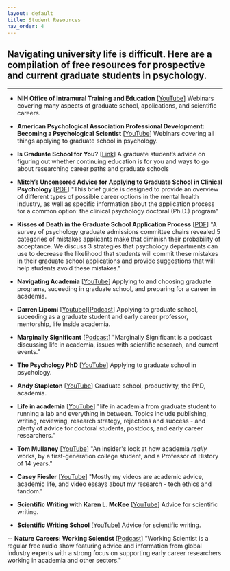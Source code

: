```yaml
---
layout: default
title: Student Resources
nav_order: 4
---
```



## Navigating university life is difficult. Here are a compilation of free resources for prospective and current graduate students in psychology.

---

- **NIH Office of Intramural Training and Education** [<a href="https://www.youtube.com/@NIHOITE/playlists" target="_blank">YouTube</a>] Webinars covering many aspects of graduate school, applications, and scientific careers.

- **American Psychological Association Professional Development: Becoming a Psychological Scientist** [<a href="https://www.youtube.com/playlist?list=PLxf85IzktYWKwO7bsDcr6kfV61nfkXdbd" target="_blank">YouTube</a>] Webinars covering all things applying to graduate school in psychology.

- **Is Graduate School for You?** [<a href="https://news.utexas.edu/2021/04/19/is-graduate-school-for-you/" target="_blank">Link</a>] A graduate student’s advice on figuring out whether continuing education is for you and ways to go about researching career paths and graduate schools


- **Mitch’s Uncensored Advice for Applying to Graduate School in Clinical Psychology** [<a href="https://mitch.web.unc.edu/wp-content/uploads/sites/4922/2017/02/MitchGradSchoolAdvice.pdf" target="_blank">PDF</a>] "This brief guide is designed to provide an overview of different types of possible career options in the mental health industry, as well as specific information about the application process for a common option: the clinical psychology doctoral (Ph.D.) program"


- **Kisses of Death in the Graduate School Application Process** [<a href="https://psychology.unl.edu/psichi/Graduate_School_Application_Kisses_of_Death.pdf" target="_blank">PDF</a>] "A survey of psychology graduate admissions committee chairs revealed 5 categories of mistakes applicants make that diminish their probability of acceptance. We discuss 3 strategies that psychology departments can use to decrease the likelihood that students will commit these mistakes in their graduate school applications and provide suggestions that will help students avoid these mistakes."


- **Navigating Academia** [<a href="https://www.youtube.com/@NavigatingAcademia/playlists" target="_blank">YouTube</a>] Applying to and choosing graduate programs, suceeding in graduate school, and preparing for a career in academia.


- **Darren Lipomi** [<a href="https://www.youtube.com/@djlipomi" target="_blank">Youtube</a>][<a href="https://podcasts.apple.com/us/podcast/molecular-podcasting-with-darren-lipomi/id1519830532" target="_blank">Podcast</a>] Applying to graduate school, suceeding as a graduate student and early career professor, mentorship, life inside academia.




- **Marginally Significant** [<a href="https://podcasts.apple.com/us/podcast/marginally-significant/id1455581022" target="_blank">Podcast</a>] "Marginally Significant is a podcast discussing life in academia, issues with scientific research, and current events."



- **The Psychology PhD** [<a href="https://www.youtube.com/@ThePsychologyPhD" target="_blank">YouTube</a>] Applying to graduate school in psychology.


- **Andy Stapleton** [<a href="https://www.youtube.com/@DrAndyStapleton" target="_blank">YouTube</a>] Graduate school, productivity, the PhD, academia.

- **Life in academia** [<a href="https://www.youtube.com/@mrillig" target="_blank">YouTube</a>] "life in academia from graduate student to running a lab and everything in between. Topics include publishing, writing, reviewing, research strategy, rejections and success - and plenty of advice for doctoral students, postdocs, and early career researchers."

- **Tom Mullaney** [<a href="https://www.youtube.com/@tsmullaney" target="_blank">YouTube</a>] "An insider's look at how academia *really* works, by a first-generation college student, and a Professor of History of 14 years."

- **Casey Fiesler** [<a href="https://www.youtube.com/@CaseyFieslerPhD" target="_blank">YouTube</a>] "Mostly my videos are academic advice, academic life, and video essays about my research -  tech ethics and fandom."

- **Scientific Writing with Karen L. McKee** [<a href="https://www.youtube.com/@user-wr6bk8yy3m" target="_blank">YouTube</a>] Advice for scientific writing.
 
- **Scientific Writing School** [<a href="https://www.youtube.com/@ScientificWritingSchool" target="_blank">YouTube</a>] Advice for scientific writing.
 
 
 
-- **Nature Careers: Working Scientist** [<a href="https://podcasts.apple.com/us/podcast/working-scientist/id270216511" target="_blank">Podcast</a>] "Working Scientist is a regular free audio show featuring advice and information from global industry experts with a strong focus on supporting early career researchers working in academia and other sectors."
 
 
 
 
 
 
 
 <br/><br/>
